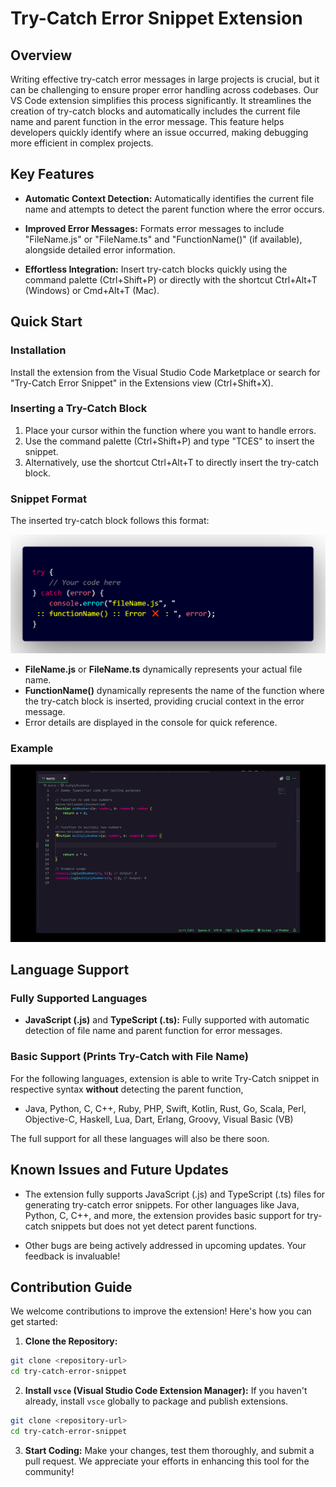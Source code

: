 # Try-Catch Error Snippet Extension

## Overview

Writing effective try-catch error messages in large projects is crucial, but it can be challenging to ensure proper error handling across codebases. Our VS Code extension simplifies this process significantly. It streamlines the creation of try-catch blocks and automatically includes the current file name and parent function in the error message. This feature helps developers quickly identify where an issue occurred, making debugging more efficient in complex projects.

## Key Features

- **Automatic Context Detection:** Automatically identifies the current file name and attempts to detect the parent function where the error occurs.
  
- **Improved Error Messages:** Formats error messages to include "FileName.js" or "FileName.ts" and "FunctionName()" (if available), alongside detailed error information.

- **Effortless Integration:** Insert try-catch blocks quickly using the command palette (Ctrl+Shift+P) or directly with the shortcut Ctrl+Alt+T (Windows) or Cmd+Alt+T (Mac).

## Quick Start

### Installation

Install the extension from the Visual Studio Code Marketplace or search for "Try-Catch Error Snippet" in the Extensions view (Ctrl+Shift+X).

### Inserting a Try-Catch Block

1. Place your cursor within the function where you want to handle errors.
2. Use the command palette (Ctrl+Shift+P) and type "TCES" to insert the snippet.
3. Alternatively, use the shortcut Ctrl+Alt+T to directly insert the try-catch block.

### Snippet Format

The inserted try-catch block follows this format:

![Snippet format](media/mediaFiles/ReadmeMedia/snippetFormat.png)

- **FileName.js** or **FileName.ts** dynamically represents your actual file name.
- **FunctionName()** dynamically represents the name of the function where the try-catch block is inserted, providing crucial context in the error message.
- Error details are displayed in the console for quick reference.

### Example
![Extension Example](media/mediaFiles/ReadmeMedia/VSCodeExtension-ezgif.com-video-to-gif-converter.gif)


## Language Support

### Fully Supported Languages

- **JavaScript (.js)** and **TypeScript (.ts):** Fully supported with automatic detection of file name and parent function for error messages.

### Basic Support (Prints Try-Catch with File Name)

For the following languages, extension is able to write Try-Catch snippet in respective syntax **without** detecting the parent function,

- Java, Python, C, C++, Ruby, PHP, Swift, Kotlin, Rust, Go, Scala, Perl, Objective-C, Haskell, Lua, Dart, Erlang, Groovy, Visual Basic (VB)

The full support for all these languages will also be there soon.


## Known Issues and Future Updates

- The extension fully supports JavaScript (.js) and TypeScript (.ts) files for generating try-catch error snippets. For other languages like Java, Python, C, C++, and more, the extension provides basic support for try-catch snippets but does not yet detect parent functions.

- Other bugs are being actively addressed in upcoming updates. Your feedback is invaluable!

## Contribution Guide

We welcome contributions to improve the extension! Here's how you can get started:

1. **Clone the Repository:**

```sh
git clone <repository-url>
cd try-catch-error-snippet

```


2. **Install `vsce` (Visual Studio Code Extension Manager):**
If you haven't already, install `vsce` globally to package and publish extensions.

```sh
git clone <repository-url>
cd try-catch-error-snippet

```


3. **Start Coding:**
Make your changes, test them thoroughly, and submit a pull request. We appreciate your efforts in enhancing this tool for the community!
